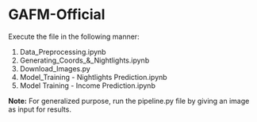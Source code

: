 # GAFM-Official

Execute the file in the following manner:

1. Data_Preprocessing.ipynb
2. Generating_Coords_&_Nightlights.ipynb
3. Download_Images.py
4. Model_Training - Nightlights Prediction.ipynb
5. Model Training - Income Prediction.ipynb

**Note:** For generalized purpose, run the pipeline.py file by giving an image as input for results.